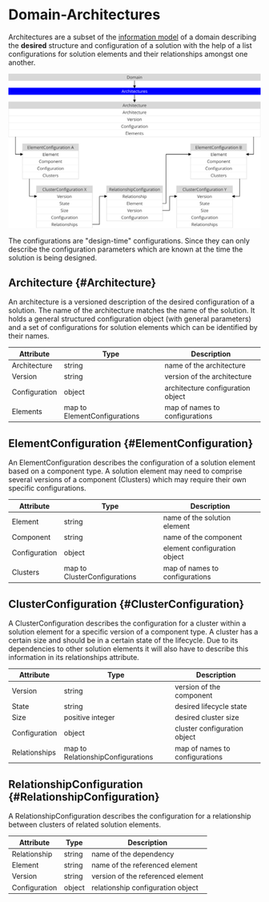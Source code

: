 Domain-Architectures
====================

Architectures are a subset of the [information model](./Model.md) of a
domain describing the **desired** structure and configuration of a solution
with the help of a list configurations for solution elements and their
relationships amongst one another.

<img src="./assets/architecture.svg" alt="Catalog" width="720"/>

The configurations are "design-time" configurations. Since they can only
describe the configuration parameters which are known at the time the
solution is being designed.

Architecture {#Architecture}
------------

An architecture is a versioned description of the desired configuration of a
solution. The name of the architecture matches the name of the solution.
It holds a general structured configuration object (with general parameters)
and a set of configurations for solution elements which can be identified by
their names.

| Attribute     | Type                         | Description                         |
|---------------|------------------------------|-------------------------------------|
| Architecture  | string                       | name of the architecture            |
| Version       | string                       | version of the architecture         |
| Configuration | object                       | architecture configuration object   |
| Elements      | map to ElementConfigurations | map of names to configurations      |

ElementConfiguration {#ElementConfiguration}
--------------------

An ElementConfiguration describes the configuration of a solution element based
on a component type. A solution element may need to comprise several versions of
a component (Clusters) which may require their own specific configurations.

| Attribute     | Type                         | Description                         |
|---------------|------------------------------|-------------------------------------|
| Element       | string                       | name of the solution element        |
| Component     | string                       | name of the component               |
| Configuration | object                       | element configuration object        |
| Clusters      | map to ClusterConfigurations | map of names to configurations      |

ClusterConfiguration {#ClusterConfiguration}
--------------------

A ClusterConfiguration describes the configuration for a cluster within a
solution element for a specific version of a component type.
A cluster has a certain size and should be in a certain state of the lifecycle.
Due to its dependencies to other solution elements it will also have to describe
this information in its relationships attribute.

| Attribute     | Type                              | Description                         |
|---------------|-----------------------------------|-------------------------------------|
| Version       | string                            | version of the component            |
| State         | string                            | desired lifecycle state             |
| Size          | positive integer                  | desired cluster size                |
| Configuration | object                            | cluster configuration object        |
| Relationships | map to RelationshipConfigurations | map of names to configurations      |

RelationshipConfiguration {#RelationshipConfiguration}
-------------------------

A RelationshipConfiguration describes the configuration for a relationship
between clusters of related solution elements.

| Attribute     | Type   | Description                       |
|---------------|--------|-----------------------------------|
| Relationship  | string | name of the dependency            |
| Element       | string | name of the referenced element    |
| Version       | string | version of the referenced element |
| Configuration | object | relationship configuration object |
